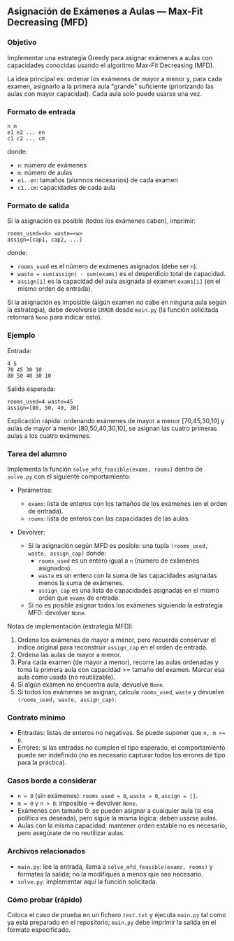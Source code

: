 ## Asignación de Exámenes a Aulas — Max-Fit Decreasing (MFD)

### Objetivo

Implementar una estrategia Greedy para asignar exámenes a aulas con capacidades conocidas usando el algoritmo Max-Fit Decreasing (MFD).

La idea principal es: ordenar los exámenes de mayor a menor y, para cada examen, asignarlo a la primera aula "grande" suficiente (priorizando las aulas con mayor capacidad). Cada aula solo puede usarse una vez.

### Formato de entrada

```
n m
e1 e2 ... en
c1 c2 ... cm
```

donde:

-   `n`: número de exámenes
-   `m`: número de aulas
-   `e1..en`: tamaños (alumnos necesarios) de cada examen
-   `c1..cm`: capacidades de cada aula

### Formato de salida

Si la asignación es posible (todos los exámenes caben), imprimir:

```
rooms_used=<k> waste=<w>
assign=[cap1, cap2, ...]
```

donde:

-   `rooms_used` es el número de exámenes asignados (debe ser `n`).
-   `waste = sum(assign) - sum(exams)` es el desperdicio total de capacidad.
-   `assign[i]` es la capacidad del aula asignada al examen `exams[i]` (en el mismo orden de entrada).

Si la asignación es imposible (algún examen no cabe en ninguna aula según la estrategia), debe devolverse `ERROR` desde `main.py` (la función solicitada retornará `None` para indicar esto).

### Ejemplo

Entrada:

```
4 5
70 45 30 10
80 50 40 30 10
```

Salida esperada:

```
rooms_used=4 waste=45
assign=[80, 50, 40, 30]
```

Explicación rápida: ordenando exámenes de mayor a menor [70,45,30,10] y aulas de mayor a menor [80,50,40,30,10], se asignan las cuatro primeras aulas a los cuatro exámenes.

### Tarea del alumno

Implementa la función `solve_mfd_feasible(exams, rooms)` dentro de `solve.py` con el siguiente comportamiento:

-   Parámetros:

    -   `exams`: lista de enteros con los tamaños de los exámenes (en el orden de entrada).
    -   `rooms`: lista de enteros con las capacidades de las aulas.

-   Devolver:
    -   Si la asignación según MFD es posible: una tupla `(rooms_used, waste, assign_cap)` donde:
        -   `rooms_used` es un entero igual a `n` (número de exámenes asignados).
        -   `waste` es un entero con la suma de las capacidades asignadas menos la suma de exámenes.
        -   `assign_cap` es una lista de capacidades asignadas en el mismo orden que `exams` de entrada.
    -   Si no es posible asignar todos los exámenes siguiendo la estrategia MFD: devolver `None`.

Notas de implementación (estrategia MFD):

1. Ordena los exámenes de mayor a menor, pero recuerda conservar el índice original para reconstruir `assign_cap` en el orden de entrada.
2. Ordena las aulas de mayor a menor.
3. Para cada examen (de mayor a menor), recorre las aulas ordenadas y toma la primera aula con capacidad >= tamaño del examen. Marcar esa aula como usada (no reutilizable).
4. Si algún examen no encuentra aula, devuelve `None`.
5. Si todos los exámenes se asignan, calcula `rooms_used`, `waste` y devuelve `(rooms_used, waste, assign_cap)`.

### Contrato mínimo

-   Entradas: listas de enteros no negativas. Se puede suponer que `n, m >= 0`.
-   Errores: si las entradas no cumplen el tipo esperado, el comportamiento puede ser indefinido (no es necesario capturar todos los errores de tipo para la práctica).

### Casos borde a considerar

-   `n = 0` (sin exámenes): `rooms_used = 0`, `waste = 0`, `assign = []`.
-   `m = 0` y `n > 0`: imposible → devolver `None`.
-   Exámenes con tamaño 0: se pueden asignar a cualquier aula (si esa política es deseada), pero sigue la misma lógica: deben usarse aulas.
-   Aulas con la misma capacidad: mantener orden estable no es necesario, pero asegúrate de no reutilizar aulas.

### Archivos relacionados

-   `main.py`: lee la entrada, llama a `solve_mfd_feasible(exams, rooms)` y formatea la salida; no la modifiques a menos que sea necesario.
-   `solve.py`: implementar aquí la función solicitada.

### Cómo probar (rápido)

Coloca el caso de prueba en un fichero `test.txt` y ejecuta `main.py` tal como ya está preparado en el repositorio; `main.py` debe imprimir la salida en el formato especificado.
